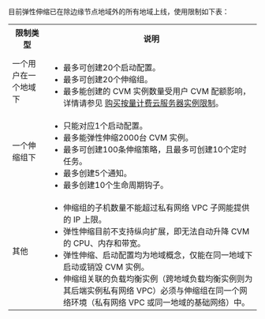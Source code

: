 目前弹性伸缩已在除边缘节点地域外的所有地域上线，使用限制如下表：
<table>
<tr>
<th>限制类型</th>
<th>说明</th>
</tr>
<tr>
<td>一个用户在一个地域下</td>
<td>
<ul class="params">
<li>最多可创建20个启动配置。</li>
<li>最多可创建20个伸缩组。</li>
<li>最多能创建的 CVM 实例数量受用户 CVM 配额影响，详情请参见 <a href="https://intl.cloud.tencent.com/document/product/213/2664">购买按量计费云服务器实例限制</a>。</li>
</ul>
</td>
</tr>
<tr>
<td>一个伸缩组下</td>
<td>
<ul class="params">
<li>只能对应1个启动配置。</li>
<li>最多能弹性伸缩2000台 CVM 实例。</li>
<li>最多可创建100条伸缩策略，且最多可创建10个定时任务。</li>
<li>最多创建5个通知。</li>
<li>最多创建10个生命周期钩子。</li>
</ul>
</td>
</tr>
<tr>
<td>其他</td>
<td>
<ul class="params">
<li>伸缩组的子机数量不能超过私有网络 VPC 子网能提供的 IP 上限。</li>
<li>弹性伸缩目前不支持纵向扩展，即无法自动升降 CVM 的 CPU、内存和带宽。</li>
<li>弹性伸缩、启动配置均为地域概念，仅能在同一地域下启动或销毁 CVM 实例。</li>
<li>伸缩组关联的负载均衡实例（跨地域负载均衡实例则为其后端实例私有网络 VPC）必须与伸缩组在同一个网络环境（私有网络 VPC 或同一地域的基础网络）中。</li>
</ul>
</td>
</tr>
</table>

<style>
	.params{margin-bottom:0px !important;}
</style>
